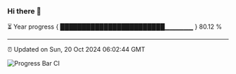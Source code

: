 ### Hi there 👋

⏳ Year progress { ████████████████████████▁▁▁▁▁▁ } 80.12 %

---

⏰ Updated on Sun, 20 Oct 2024 06:02:44 GMT

![Progress Bar CI](https://github.com/EinsPommes/EinsPommes/blob/main/.github/workflows/main.yml)
